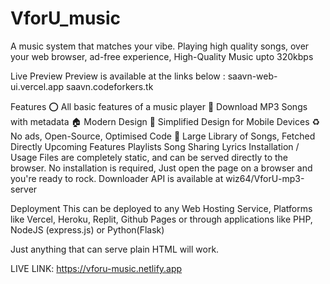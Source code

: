 # VforU_music
A music system that matches your vibe.
Playing high quality songs, over your web browser, ad-free experience, High-Quality Music upto 320kbps

Live Preview
Preview is available at the links below :
saavn-web-ui.vercel.app
saavn.codeforkers.tk

Features
⭕ All basic features of a music player
🍏 Download MP3 Songs with metadata
🏠 Modern Design
📱 Simplified Design for Mobile Devices
♻ No ads, Open-Source, Optimised Code
🎵 Large Library of Songs, Fetched Directly
Upcoming Features
Playlists
Song Sharing
Lyrics
Installation / Usage
Files are completely static, and can be served directly to the browser. No installation is required, Just open the page on a browser and you're ready to rock. Downloader API is available at wiz64/VforU-mp3-server


Deployment
This can be deployed to any Web Hosting Service, Platforms like Vercel, Heroku, Replit, Github Pages or through applications like PHP, NodeJS (express.js) or Python(Flask)

Just anything that can serve plain HTML will work.

LIVE LINK: https://vforu-music.netlify.app
